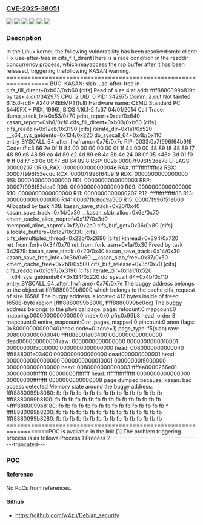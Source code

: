 ### [CVE-2025-38051](https://cve.mitre.org/cgi-bin/cvename.cgi?name=CVE-2025-38051)
![](https://img.shields.io/static/v1?label=Product&message=Linux&color=blue)
![](https://img.shields.io/static/v1?label=Version&message=&color=brightgreen)
![](https://img.shields.io/static/v1?label=Version&message=0f3da51e7046e2eb28992ba65c22d058f571356c%20&color=brightgreen)
![](https://img.shields.io/static/v1?label=Version&message=2.6.28%20&color=brightgreen)
![](https://img.shields.io/static/v1?label=Version&message=a364bc0b37f14ffd66c1f982af42990a9d77fa43%20&color=brightgreen)
![](https://img.shields.io/static/v1?label=Vulnerability&message=n%2Fa&color=blue)

### Description

In the Linux kernel, the following vulnerability has been resolved:smb: client: Fix use-after-free in cifs_fill_direntThere is a race condition in the readdir concurrency process, which mayaccess the rsp buffer after it has been released, triggering thefollowing KASAN warning. ================================================================== BUG: KASAN: slab-use-after-free in cifs_fill_dirent+0xb03/0xb60 [cifs] Read of size 4 at addr ffff8880099b819c by task a.out/342975 CPU: 2 UID: 0 PID: 342975 Comm: a.out Not tainted 6.15.0-rc6+ #240 PREEMPT(full) Hardware name: QEMU Standard PC (i440FX + PIIX, 1996), BIOS 1.16.1-2.fc37 04/01/2014 Call Trace:  <TASK>  dump_stack_lvl+0x53/0x70  print_report+0xce/0x640  kasan_report+0xb8/0xf0  cifs_fill_dirent+0xb03/0xb60 [cifs]  cifs_readdir+0x12cb/0x3190 [cifs]  iterate_dir+0x1a1/0x520  __x64_sys_getdents+0x134/0x220  do_syscall_64+0x4b/0x110  entry_SYSCALL_64_after_hwframe+0x76/0x7e RIP: 0033:0x7f996f64b9f9 Code: ff c3 66 2e 0f 1f 84 00 00 00 00 00 0f 1f 44 00 00 48 89 f8 48 89 f7 48 89 d6 48 89 ca 4d 89 c2 4d 89 c8 4c 8b 4c 24 08 0f 05 <48> 3d 01 f0 ff ff  0d f7 c3 0c 00 f7 d8 64 89 8 RSP: 002b:00007f996f53de78 EFLAGS: 00000207 ORIG_RAX: 000000000000004e RAX: ffffffffffffffda RBX: 00007f996f53ecdc RCX: 00007f996f64b9f9 RDX: 0000000000000000 RSI: 0000000000000000 RDI: 0000000000000003 RBP: 00007f996f53dea0 R08: 0000000000000000 R09: 0000000000000000 R10: 0000000000000000 R11: 0000000000000207 R12: ffffffffffffff88 R13: 0000000000000000 R14: 00007ffc8cd9a500 R15: 00007f996f51e000  </TASK> Allocated by task 408:  kasan_save_stack+0x20/0x40  kasan_save_track+0x14/0x30  __kasan_slab_alloc+0x6e/0x70  kmem_cache_alloc_noprof+0x117/0x3d0  mempool_alloc_noprof+0xf2/0x2c0  cifs_buf_get+0x36/0x80 [cifs]  allocate_buffers+0x1d2/0x330 [cifs]  cifs_demultiplex_thread+0x22b/0x2690 [cifs]  kthread+0x394/0x720  ret_from_fork+0x34/0x70  ret_from_fork_asm+0x1a/0x30 Freed by task 342979:  kasan_save_stack+0x20/0x40  kasan_save_track+0x14/0x30  kasan_save_free_info+0x3b/0x60  __kasan_slab_free+0x37/0x50  kmem_cache_free+0x2b8/0x500  cifs_buf_release+0x3c/0x70 [cifs]  cifs_readdir+0x1c97/0x3190 [cifs]  iterate_dir+0x1a1/0x520  __x64_sys_getdents64+0x134/0x220  do_syscall_64+0x4b/0x110  entry_SYSCALL_64_after_hwframe+0x76/0x7e The buggy address belongs to the object at ffff8880099b8000  which belongs to the cache cifs_request of size 16588 The buggy address is located 412 bytes inside of  freed 16588-byte region [ffff8880099b8000, ffff8880099bc0cc) The buggy address belongs to the physical page: page: refcount:0 mapcount:0 mapping:0000000000000000 index:0x0 pfn:0x99b8 head: order:3 mapcount:0 entire_mapcount:0 nr_pages_mapped:0 pincount:0 anon flags: 0x80000000000040(head|node=0|zone=1) page_type: f5(slab) raw: 0080000000000040 ffff888001e03400 0000000000000000 dead000000000001 raw: 0000000000000000 0000000000010001 00000000f5000000 0000000000000000 head: 0080000000000040 ffff888001e03400 0000000000000000 dead000000000001 head: 0000000000000000 0000000000010001 00000000f5000000 0000000000000000 head: 0080000000000003 ffffea0000266e01 00000000ffffffff 00000000ffffffff head: ffffffffffffffff 0000000000000000 00000000ffffffff 0000000000000008 page dumped because: kasan: bad access detected Memory state around the buggy address:  ffff8880099b8080: fb fb fb fb fb fb fb fb fb fb fb fb fb fb fb fb  ffff8880099b8100: fb fb fb fb fb fb fb fb fb fb fb fb fb fb fb fb >ffff8880099b8180: fb fb fb fb fb fb fb fb fb fb fb fb fb fb fb fb                             ^  ffff8880099b8200: fb fb fb fb fb fb fb fb fb fb fb fb fb fb fb fb  ffff8880099b8280: fb fb fb fb fb fb fb fb fb fb fb fb fb fb fb fb ==================================================================POC is available in the link [1].The problem triggering process is as follows:Process 1                       Process 2--------------------------------------truncated---

### POC

#### Reference
No PoCs from references.

#### Github
- https://github.com/w4zu/Debian_security

